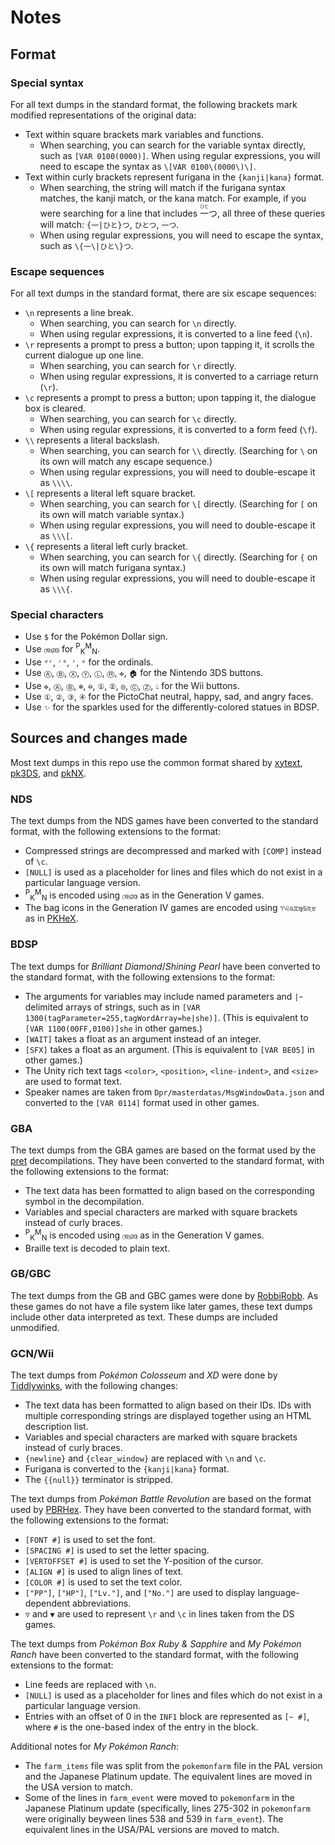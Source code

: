 # Notes
## Format
### Special syntax
For all text dumps in the standard format, the following brackets mark modified representations of the original data:
- Text within square brackets mark variables and functions.
  - When searching, you can search for the variable syntax directly, such as `[VAR 0100(0000)]`.
    When using regular expressions, you will need to escape the syntax as `\[VAR 0100\(0000\)\]`.
- Text within curly brackets represent furigana in the `{kanji|kana}` format.
  - When searching, the string will match if the furigana syntax matches, the kanji match, or the kana match.
    For example, if you were searching for a line that includes <ruby>一<rp>(</rp><rt>ひと</rt><rp>)</rp></ruby>つ, all three of these queries will match: `{一|ひと}つ`, `ひとつ`, `一つ`.
  - When using regular expressions, you will need to escape the syntax, such as `\{一\|ひと\}つ`.

### Escape sequences
For all text dumps in the standard format, there are six escape sequences:
- `\n` represents a line break.
  - When searching, you can search for `\n` directly.
  - When using regular expressions, it is converted to a line feed (`\n`).
- `\r` represents a prompt to press a button; upon tapping it, it scrolls the current dialogue up one line.
  - When searching, you can search for `\r` directly.
  - When using regular expressions, it is converted to a carriage return (`\r`).
- `\c` represents a prompt to press a button; upon tapping it, the dialogue box is cleared.
  - When searching, you can search for `\c` directly.
  - When using regular expressions, it is converted to a form feed (`\f`).
- `\\` represents a literal backslash.
  - When searching, you can search for `\\` directly.
    (Searching for `\` on its own will match any escape sequence.)
  - When using regular expressions, you will need to double-escape it as `\\\\`.
- `\[` represents a literal left square bracket.
  - When searching, you can search for `\[` directly.
    (Searching for `[` on its own will match variable syntax.)
  - When using regular expressions, you will need to double-escape it as `\\\[`.
- `\{` represents a literal left curly bracket.
  - When searching, you can search for `\{` directly.
    (Searching for `{` on its own will match furigana syntax.)
  - When using regular expressions, you will need to double-escape it as `\\\{`.

### Special characters
- Use `$` for the Pokémon Dollar sign.
- Use `⒆⒇` for <sup>P</sup><sub>K</sub><sup>M</sup><sub>N</sub>.
- Use `ᵉʳ`, `ʳᵉ`, `ʳ`, `ᵉ` for the ordinals.
- Use `Ⓐ`, `Ⓑ`, `Ⓧ`, `Ⓨ`, `Ⓛ`, `Ⓡ`, `✜`, `🏠︎` for the Nintendo 3DS buttons.
- Use `✜`, `Ⓐ`, `Ⓑ`, `⊕`, `⊖`, `①`, `②`, `◎`, `Ⓒ`, `Ⓩ`, `👆︎` for the Wii buttons.
- Use `①`, `②`, `③`, `④` for the PictoChat neutral, happy, sad, and angry faces.
- Use `✨︎` for the sparkles used for the differently-colored statues in BDSP.

## Sources and changes made
Most text dumps in this repo use the common format shared by [xytext](https://github.com/kwsch/xytext), [pk3DS](https://github.com/kwsch/pk3DS), and [pkNX](https://github.com/kwsch/pkNX).

### NDS
The text dumps from the NDS games have been converted to the standard format, with the following extensions to the format:
- Compressed strings are decompressed and marked with `[COMP]` instead of `\c`.
- `[NULL]` is used as a placeholder for lines and files which do not exist in a particular language version.
- <sup>P</sup><sub>K</sub><sup>M</sup><sub>N</sub> is encoded using `⒆⒇` as in the Generation V games.
- The bag icons in the Generation IV games are encoded using `♈♌♎♊♍♋♏♉` as in [PKHeX](https://github.com/kwsch/PKHeX).

### BDSP
The text dumps for *Brilliant Diamond*/*Shining Pearl* have been converted to the standard format, with the following extensions to the format:
- The arguments for variables may include named parameters and `|`-delimited arrays of strings, such as in `[VAR 1300(tagParameter=255,tagWordArray=he|she)]`.
  (This is equivalent to `[VAR 1100(00FF,0100)]she` in other games.)
- `[WAIT]` takes a float as an argument instead of an integer.
- `[SFX]` takes a float as an argument. (This is equivalent to `[VAR BE05]` in other games.)
- The Unity rich text tags `<color>`, `<position>`, `<line-indent>`, and `<size>` are used to format text.
- Speaker names are taken from `Dpr/masterdatas/MsgWindowData.json` and converted to the `[VAR 0114]` format used in other games.

### GBA
The text dumps from the GBA games are based on the format used by the [pret](https://github.com/pret) decompilations.
They have been converted to the standard format, with the following extensions to the format:
- The text data has been formatted to align based on the corresponding symbol in the decompilation.
- Variables and special characters are marked with square brackets instead of curly braces.
- <sup>P</sup><sub>K</sub><sup>M</sup><sub>N</sub> is encoded using `⒆⒇` as in the Generation V games.
- Braille text is decoded to plain text.

### GB/GBC
The text dumps from the GB and GBC games were done by [RobbiRobb](https://robbirobb.de/spiele).
As these games do not have a file system like later games, these text dumps include other data interpreted as text.
These dumps are included unmodified.

### GCN/Wii
The text dumps from *Pokémon Colosseum* and *XD* were done by [Tiddlywinks](https://bulbapedia.bulbagarden.net/wiki/User:Tiddlywinks), with the following changes:
- The text data has been formatted to align based on their IDs. IDs with multiple corresponding strings are displayed together using an HTML description list.
- Variables and special characters are marked with square brackets instead of curly braces.
- `{newline}` and `{clear_window}` are replaced with `\n` and `\c`.
- Furigana is converted to the `{kanji|kana}` format.
- The `{{null}}` terminator is stripped.

The text dumps from *Pokémon Battle Revolution* are based on the format used by [PBRHex](https://github.com/bgsamm/PBRHex).
They have been converted to the standard format, with the following extensions to the format:
- `[FONT #]` is used to set the font.
- `[SPACING #]` is used to set the letter spacing.
- `[VERTOFFSET #]` is used to set the Y-position of the cursor.
- `[ALIGN #]` is used to align lines of text.
- `[COLOR #]` is used to set the text color.
- `["PP"]`, `["HP"]`, `["Lv."]`, and `["No."]` are used to display language-dependent abbreviations.
- `▽` and `▼` are used to represent `\r` and `\c` in lines taken from the DS games.

The text dumps from *Pokémon Box Ruby & Sapphire* and *My Pokémon Ranch* have been converted to the standard format, with the following extensions to the format:
- Line feeds are replaced with `\n`.
- `[NULL]` is used as a placeholder for lines and files which do not exist in a particular language version.
- Entries with an offset of 0 in the `INF1` block are represented as `[~ #]`, where `#` is the one-based index of the entry in the block.

Additional notes for *My Pokémon Ranch*:
- The `farm_items` file was split from the `pokemonfarm` file in the PAL version and the Japanese Platinum update.
  The equivalent lines are moved in the USA version to match.
- Some of the lines in `farm_event` were moved to `pokemonfarm` in the Japanese Platinum update
  (specifically, lines 275-302 in `pokemonfarm` were originally beyween lines 538 and 539 in `farm_event`).
  The equivalent lines in the USA/PAL versions are moved to match.
